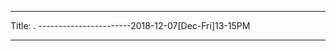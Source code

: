 
----------------------------------------------------
Title:  .
-----------------------2018-12-07[Dec-Fri]13-15PM



----------------------------------------------------

